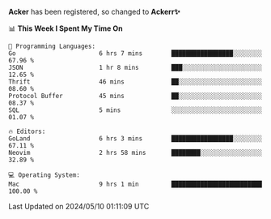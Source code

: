 **Acker** has been registered, so changed to **Ackerr✨**

<!--START_SECTION:waka-->
📊 **This Week I Spent My Time On** 

```text
💬 Programming Languages: 
Go                       6 hrs 7 mins        █████████████████░░░░░░░░   67.96 % 
JSON                     1 hr 8 mins         ███░░░░░░░░░░░░░░░░░░░░░░   12.65 % 
Thrift                   46 mins             ██░░░░░░░░░░░░░░░░░░░░░░░   08.60 % 
Protocol Buffer          45 mins             ██░░░░░░░░░░░░░░░░░░░░░░░   08.37 % 
SQL                      5 mins              ░░░░░░░░░░░░░░░░░░░░░░░░░   01.07 % 

🔥 Editors: 
GoLand                   6 hrs 3 mins        █████████████████░░░░░░░░   67.11 % 
Neovim                   2 hrs 58 mins       ████████░░░░░░░░░░░░░░░░░   32.89 % 

💻 Operating System: 
Mac                      9 hrs 1 min         █████████████████████████   100.00 % 
```


 Last Updated on 2024/05/10 01:11:09 UTC
<!--END_SECTION:waka-->
